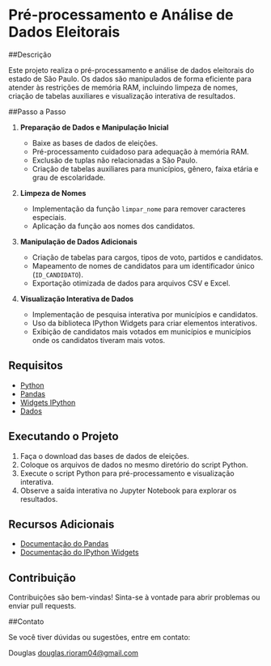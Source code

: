 # Pré-processamento e Análise de Dados Eleitorais

##Descrição

Este projeto realiza o pré-processamento e análise de dados eleitorais do estado de São Paulo. Os dados são manipulados de forma eficiente para atender às restrições de memória RAM, incluindo limpeza de nomes, criação de tabelas auxiliares e visualização interativa de resultados.

##Passo a Passo

1. **Preparação de Dados e Manipulação Inicial**
    - Baixe as bases de dados de eleições.
    - Pré-processamento cuidadoso para adequação à memória RAM.
    - Exclusão de tuplas não relacionadas a São Paulo.
    - Criação de tabelas auxiliares para municípios, gênero, faixa etária e grau de escolaridade.

2. **Limpeza de Nomes**
    - Implementação da função `limpar_nome` para remover caracteres especiais.
    - Aplicação da função aos nomes dos candidatos.

3. **Manipulação de Dados Adicionais**
    - Criação de tabelas para cargos, tipos de voto, partidos e candidatos.
    - Mapeamento de nomes de candidatos para um identificador único (`ID_CANDIDATO`).
    - Exportação otimizada de dados para arquivos CSV e Excel.

4. **Visualização Interativa de Dados**
    - Implementação de pesquisa interativa por municípios e candidatos.
    - Uso da biblioteca IPython Widgets para criar elementos interativos.
    - Exibição de candidatos mais votados em municípios e municípios onde os candidatos tiveram mais votos.

## Requisitos

- [Python](https://www.python.org/downloads/)
- [Pandas](https://pandas.pydata.org/pandas-docs/stable/getting_started/install.html)
- [Widgets IPython](https://ipywidgets.readthedocs.io/en/stable/user_install.html)
- [Dados](https://drive.google.com/file/d/1GGuBidgzo-94Bp2IOjngXPaX9rA5ZX8j/view?usp=gmail)

## Executando o Projeto

1. Faça o download das bases de dados de eleições.
2. Coloque os arquivos de dados no mesmo diretório do script Python.
3. Execute o script Python para pré-processamento e visualização interativa.
4. Observe a saída interativa no Jupyter Notebook para explorar os resultados.

## Recursos Adicionais

- [Documentação do Pandas](https://pandas.pydata.org/pandas-docs/stable/index.html)
- [Documentação do IPython Widgets](https://ipywidgets.readthedocs.io/en/stable/index.html)

## Contribuição

Contribuições são bem-vindas! Sinta-se à vontade para abrir problemas ou enviar pull requests.

##Contato

Se você tiver dúvidas ou sugestões, entre em contato:

Douglas
douglas.rioram04@gmail.com